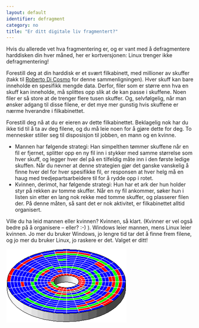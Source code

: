 ```yaml
---
layout: default
identifier: defragment
category: no
title: "Er ditt digitale liv fragmentert?"
---
```


Hvis du allerede vet hva fragmentering er, og er vant med å defragmentere harddisken din hver måned, her er kortversjonen: Linux trenger ikke defragmentering!

Forestill deg at din harddisk er et svært filkabinett, med millioner av skuffer (takk til <a href="http://www.pps.jussieu.fr/~dicosmo/">Roberto Di Cosmo</a> for denne sammenligningen). Hver skuff kan bare inneholde en spesifikk mengde data. Derfor, filer som er større enn hva en skuff kan inneholde, må splittes opp slik at de kan passe i skuffene. Noen filer er så store at de trenger flere tusen skuffer. Og, selvfølgelig, når man ønsker adgang til disse filene, er det mye mer gunstig hvis skuffene er nærme hverandre i filkabinettet.

Forestill deg nå at du er eieren av dette filkabinettet. Beklagelig nok har du ikke tid til å ta av deg filene, og du må leie noen for å gjøre dette for deg. To mennesker stiller seg til disposisjon til jobben, en mann og en kvinne.

<ul>

<li>Mannen har følgende strategi: Han simpelthen tømmer skuffene når en fil er fjernet, splitter opp en ny fil inn i stykker med samme størrelse som hver skuff, og legger hver del på en tilfeldig måte inn i den første ledige skuffen. Når du nevner at denne strategien gjør det ganske vanskelig å finne hver del for hver spesifikke fil, er responsen at hver helg må en haug med tredjepartsarbeidere til for å rydde opp i rotet.</li>

<li>Kvinnen, derimot, har følgende strategi: Hun har et ark der hun holder styr på rekken av tomme skuffer. Når en ny fil ankommer, søker hun i listen sin etter en lang nok rekke med tomme skuffer, og plasserer filen der. På denne måten, så sant det er nok aktivitet, er filkabinettet alltid organisert.</li>

</ul>

Ville du ha leid mannen eller kvinnen? Kvinnen, så klart. (Kvinner er vel også bedre på å organisere – eller? :-) ). Windows leier mannen, mens Linux leier kvinnen. Jo mer du bruker Windows, jo lengre tid tar det å finne frem filene, og jo mer du bruker Linux, jo raskere er det. Valget er ditt!

<img src="/img/defragment.png" />




